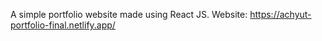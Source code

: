 A simple portfolio website made using React JS.
Website:
https://achyut-portfolio-final.netlify.app/

